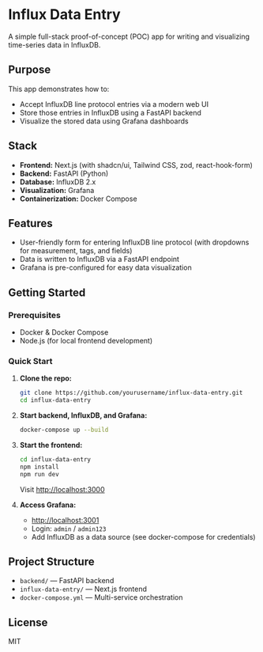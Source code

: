 # Influx Data Entry

A simple full-stack proof-of-concept (POC) app for writing and visualizing time-series data in InfluxDB.

## Purpose
This app demonstrates how to:
- Accept InfluxDB line protocol entries via a modern web UI
- Store those entries in InfluxDB using a FastAPI backend
- Visualize the stored data using Grafana dashboards

## Stack
- **Frontend:** Next.js (with shadcn/ui, Tailwind CSS, zod, react-hook-form)
- **Backend:** FastAPI (Python)
- **Database:** InfluxDB 2.x
- **Visualization:** Grafana
- **Containerization:** Docker Compose

## Features
- User-friendly form for entering InfluxDB line protocol (with dropdowns for measurement, tags, and fields)
- Data is written to InfluxDB via a FastAPI endpoint
- Grafana is pre-configured for easy data visualization

## Getting Started

### Prerequisites
- Docker & Docker Compose
- Node.js (for local frontend development)

### Quick Start
1. **Clone the repo:**
   ```sh
   git clone https://github.com/yourusername/influx-data-entry.git
   cd influx-data-entry
   ```
2. **Start backend, InfluxDB, and Grafana:**
   ```sh
   docker-compose up --build
   ```
3. **Start the frontend:**
   ```sh
   cd influx-data-entry
   npm install
   npm run dev
   ```
   Visit [http://localhost:3000](http://localhost:3000)

4. **Access Grafana:**
   - [http://localhost:3001](http://localhost:3001)
   - Login: `admin` / `admin123`
   - Add InfluxDB as a data source (see docker-compose for credentials)

## Project Structure
- `backend/` — FastAPI backend
- `influx-data-entry/` — Next.js frontend
- `docker-compose.yml` — Multi-service orchestration

## License
MIT
